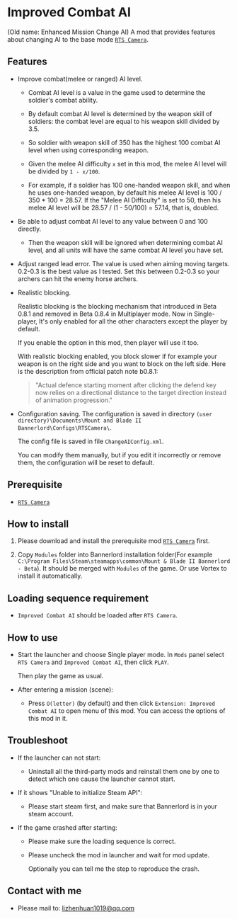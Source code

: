 # Improved Combat AI
(Old name: Enhanced Mission Change AI)
A mod that provides features about changing AI to the base mode [`RTS Camera`](https://www.nexusmods.com/mountandblade2bannerlord/mods/355).

## Features
- Improve combat(melee or ranged) AI level.

  - Combat AI level is a value in the game used to determine the soldier's combat ability.

  - By default combat AI level is determined by the weapon skill of soldiers: the combat level are equal to his weapon skill divided by 3.5.

  - So soldier with weapon skill of 350 has the highest 100 combat AI level when using corresponding weapon.

  - Given the melee AI difficulty `x` set in this mod, the melee AI level will be divided by `1 - x/100`.

  - For example, if a soldier has 100 one-handed weapon skill, and when he uses one-handed weapon, by default his melee AI level is 100 / 350 * 100 = 28.57. If the "Melee AI Difficulty" is set to 50, then his melee AI level will be 28.57 / (1 - 50/100) = 57.14, that is, doubled.

- Be able to adjust combat AI level to any value between 0 and 100 directly.

  - Then the weapon skill will be ignored when determining combat AI level, and all units will have the same combat AI level you have set.

- Adjust ranged lead error. The value is used when aiming moving targets. 0.2-0.3 is the best value as I tested. Set this between 0.2-0.3 so your archers can hit the enemy horse archers.

- Realistic blocking.

  Realistic blocking is the blocking mechanism that introduced in Beta 0.8.1 and removed in Beta 0.8.4 in Multiplayer mode. Now in Single-player, It's only enabled for all the other characters except the player by default.

  If you enable the option in this mod, then player will use it too.

  With realistic blocking enabled, you block slower if for example your weapon is on the right side and you want to block on the left side.
  Here is the description from official patch note b0.8.1:
  > "Actual defence starting moment after clicking the defend key now relies on a directional distance to the target direction instead of animation progression."

- Configuration saving. The configuration is saved in directory `(user directory)\Documents\Mount and Blade II Bannerlord\Configs\RTSCamera\`.
  
  The config file is saved in file `ChangeAIConfig.xml`.

  You can modify them manually, but if you edit it incorrectly or remove them, the configuration will be reset to default.

## Prerequisite
- [`RTS Camera`](https://www.nexusmods.com/mountandblade2bannerlord/mods/355)

## How to install
1. Please download and install the prerequisite mod [`RTS Camera`](https://www.nexusmods.com/mountandblade2bannerlord/mods/355) first.

2. Copy `Modules` folder into Bannerlord installation folder(For example `C:\Program Files\Steam\steamapps\common\Mount & Blade II Bannerlord - Beta`). It should be merged with `Modules` of the game. Or use Vortex to install it automatically.

## Loading sequence requirement
- `Improved Combat AI` should be loaded after `RTS Camera`.

## How to use
- Start the launcher and choose Single player mode. In `Mods` panel select `RTS Camera` and `Improved Combat AI`, then click `PLAY`.

  Then play the game as usual.

- After entering a mission (scene):

  - Press `O(letter)` (by default) and then click `Extension: Improved Combat AI` to open menu of this mod. You can access the options of this mod in it.

## Troubleshoot
- If the launcher can not start:

  - Uninstall all the third-party mods and reinstall them one by one to detect which one cause the launcher cannot start.

- If it shows "Unable to initialize Steam API":

  - Please start steam first, and make sure that Bannerlord is in your steam account.

- If the game crashed after starting:

  - Please make sure the loading sequence is correct.

  - Please uncheck the mod in launcher and wait for mod update.

    Optionally you can tell me the step to reproduce the crash.

## Contact with me
* Please mail to: lizhenhuan1019@qq.com

